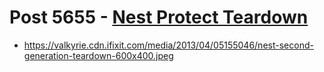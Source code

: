 # Post 5655 - [Nest Protect Teardown](https://www.ifixit.com/News/5655/nest-protect-teardown)

- https://valkyrie.cdn.ifixit.com/media/2013/04/05155046/nest-second-generation-teardown-600x400.jpeg
